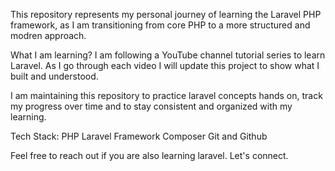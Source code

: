 This repository represents my personal journey of learning the Laravel PHP framework, as I am transitioning from core PHP to a more structured and modren approach.

What I am learning?
I am following a YouTube channel tutorial series to learn Laravel. As I go through each video I will update this project to show what I built and understood.

I am maintaining this repository to practice laravel concepts hands on, track my progress over time and to stay consistent and organized with my learning.

Tech Stack:
PHP
Laravel Framework
Composer
Git and Github

Feel free to reach out if you are also learning laravel. Let's connect.